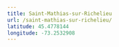 ```yaml
---
title: Saint-Mathias-sur-Richelieu
url: /saint-mathias-sur-richelieu/
latitude: 45.4778144
longitude: -73.2532908
---
```

